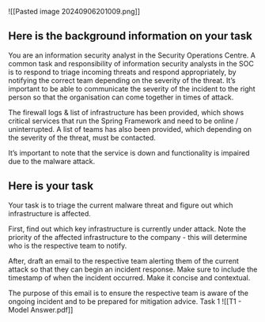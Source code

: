 ![[Pasted image 20240906201009.png]]
## Here is the background information on your task

You are an information security analyst in the Security Operations Centre. A common task and responsibility of information security analysts in the SOC is to respond to triage incoming threats and respond appropriately, by notifying the correct team depending on the severity of the threat. It’s important to be able to communicate the severity of the incident to the right person so that the organisation can come together in times of attack.

The firewall logs & list of infrastructure has been provided, which shows critical services that run the Spring Framework and need to be online / uninterrupted. A list of teams has also been provided, which depending on the severity of the threat, must be contacted.

It’s important to note that the service is down and functionality is impaired due to the malware attack.

## Here is your task

Your task is to triage the current malware threat and figure out which infrastructure is affected.

First, find out which key infrastructure is currently under attack. Note the priority of the affected infrastructure to the company - this will determine who is the respective team to notify.

After, draft an email to the respective team alerting them of the current attack so that they can begin an incident response. Make sure to include the timestamp of when the incident occurred. Make it concise and contextual.

The purpose of this email is to ensure the respective team is aware of the ongoing incident and to be prepared for mitigation advice.
Task 1 
![[T1 - Model Answer.pdf]]